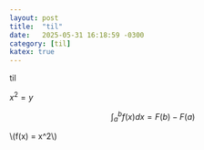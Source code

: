 ```yaml
---
layout: post
title:  "til"
date:   2025-05-31 16:18:59 -0300
category: [til]
katex: true
---
```


til

$x^2=y$

$$\int_a^b f(x) dx = F(b)-F(a)$$

\\(f(x) = x^2\\)